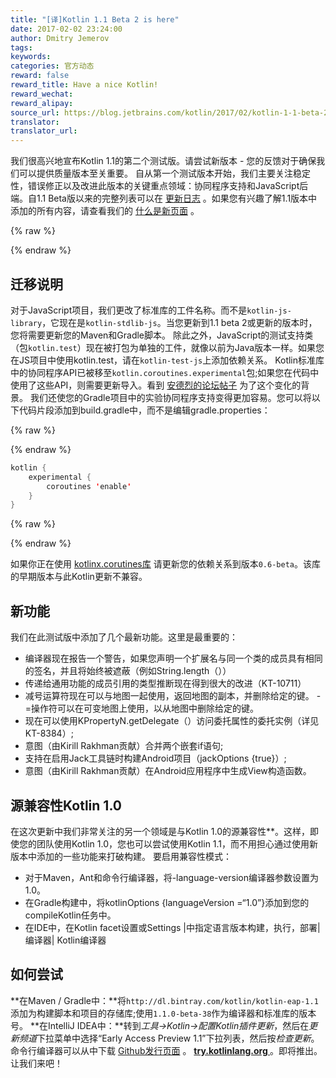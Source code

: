 ```yaml
---
title: "[译]Kotlin 1.1 Beta 2 is here"
date: 2017-02-02 23:24:00
author: Dmitry Jemerov
tags:
keywords:
categories: 官方动态
reward: false
reward_title: Have a nice Kotlin!
reward_wechat:
reward_alipay:
source_url: https://blog.jetbrains.com/kotlin/2017/02/kotlin-1-1-beta-2-is-here/
translator:
translator_url:
---
```


我们很高兴地宣布Kotlin 1.1的第二个测试版。请尝试新版本 - 您的反馈对于确保我们可以提供质量版本至关重要。
自从第一个测试版本开始，我们主要关注稳定性，错误修正以及改进此版本的关键重点领域：协同程序支持和JavaScript后端。自1.1 Beta版以来的完整列表可以在 [更新日志](https://github.com/JetBrains/kotlin/blob/0e1b61b422bd0d006158d8b68fa34e960853c5c6/ChangeLog.md) 。如果您有兴趣了解1.1版本中添加的所有内容，请查看我们的 [什么是新页面](https://kotlinlang.org/docs/reference/whatsnew11.html) 。

{% raw %}
<p><span id="more-4562"></span></p>
{% endraw %}

## 迁移说明

对于JavaScript项目，我们更改了标准库的工件名称。而不是`kotlin-js-library`，它现在是`kotlin-stdlib-js`。当您更新到1.1 beta 2或更新的版本时，您将需要更新您的Maven和Gradle脚本。
除此之外，JavaScript的测试支持类（包`kotlin.test`）现在被打包为单独的工件，就像以前为Java版本一样。如果您在JS项目中使用kotlin.test，请在`kotlin-test-js`上添加依赖关系。
Kotlin标准库中的协同程序API已被移至`kotlin.coroutines.experimental`包;如果您在代码中使用了这些API，则需要更新导入。看到 [安德烈的论坛帖子](https://discuss.kotlinlang.org/t/experimental-status-of-coroutines-in-1-1-and-related-compatibility-concerns/2236) 为了这个变化的背景。
我们还使您的Gradle项目中的实验协同程序支持变得更加容易。您可以将以下代码片段添加到build.gradle中，而不是编辑gradle.properties：

{% raw %}
<p></p>
{% endraw %}

```kotlin
kotlin {
    experimental {
        coroutines 'enable'
    }
}
```

{% raw %}
<p></p>
{% endraw %}

如果你正在使用 [kotlinx.corutines库](https://github.com/kotlin/kotlinx.coroutines) 请更新您的依赖关系到版本`0.6-beta`。该库的早期版本与此Kotlin更新不兼容。
## 新功能

我们在此测试版中添加了几个最新功能。这里是最重要的：

* 编译器现在报告一个警告，如果您声明一个扩展名与同一个类的成员具有相同的签名，并且将始终被遮蔽（例如String.length（））
* 传递给通用功能的成员引用的类型推断现在得到很大的改进（KT-10711）
* 减号运算符现在可以与地图一起使用，返回地图的副本，并删除给定的键。 -  =操作符可以在可变地图上使用，以从地图中删除给定的键。
* 现在可以使用KPropertyN.getDelegate（）访问委托属性的委托实例（详见KT-8384）;
* 意图（由Kirill Rakhman贡献）合并两个嵌套if语句;
* 支持在启用Jack工具链时构建Android项目（jackOptions {true}）;
* 意图（由Kirill Rakhman贡献）在Android应用程序中生成View构造函数。

## 源兼容性Kotlin 1.0

在这次更新中我们非常关注的另一个领域是与Kotlin 1.0的源兼容性**。这样，即使您的团队使用Kotlin 1.0，您也可以尝试使用Kotlin 1.1，而不用担心通过使用新版本中添加的一些功能来打破构建。
要启用兼容性模式：

* 对于Maven，Ant和命令行编译器，将-language-version编译器参数设置为1.0。
* 在Gradle构建中，将kotlinOptions {languageVersion =“1.0”}添加到您的compileKotlin任务中。
* 在IDE中，在Kotlin facet设置或Settings |中指定语言版本构建，执行，部署|编译器| Kotlin编译器

## 如何尝试

**在Maven / Gradle中：**将`http://dl.bintray.com/kotlin/kotlin-eap-1.1`添加为构建脚本和项目的存储库;使用`1.1.0-beta-38`作为编译器和标准库的版本号。
**在IntelliJ IDEA中：**转到<em>工具→Kotlin→配置Kotlin插件更新</em>，然后在<em>更新频道</em>下拉菜单中选择“Early Access Preview 1.1”下拉列表，然后按<em>检查更新</em>。
命令行编译器可以从中下载 [Github发行页面](https://github.com/JetBrains/kotlin/releases/tag/v1.1-beta2) 。
**<a href="http://try.kotlinlang.org/"> try.kotlinlang.org </a>**。即将推出。
让我们来吧！

